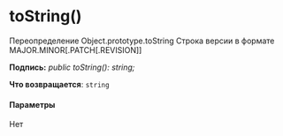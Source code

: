 # <a name="tostring"></a>toString()




Переопределение Object.prototype.toString Строка версии в формате MAJOR.MINOR[.PATCH[.REVISION]]

**Подпись:** _public toString(): string;_

**Что возвращается**: `string`





#### <a name="parameters"></a>Параметры
Нет


